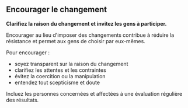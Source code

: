 ## Encourager le changement

**Clarifiez la raison du changement et invitez les gens à participer.**

Encourager au lieu d'imposer des changements contribue à réduire la résistance et permet aux gens de choisir par eux-mêmes.

Pour encourager :

- soyez transparent sur la raison du changement
- clarifiez les attentes et les contraintes
- évitez la coercition ou la manipulation
- entendez tout scepticisme et doute

Incluez les personnes concernées et affectées à une évaluation régulière des résultats.